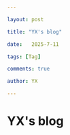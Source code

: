 ```yaml
---

layout: post

title: "YX's blog"

date:   2025-7-11

tags: [Tag]

comments: true

author: YX

---
```


# YX's blog
